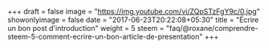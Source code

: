+++
draft = false
image = "https://img.youtube.com/vi/ZQpSTzFgY9c/0.jpg"
showonlyimage = false
date = "2017-06-23T20:22:08+05:30"
title = "Écrire un bon post d'introduction"
weight = 5
steem = "faq/@roxane/comprendre-steem-5-comment-ecrire-un-bon-article-de-presentation"
+++

<!--more-->
